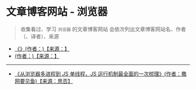 # 文章博客网站 - 浏览器

> 收集看过、学习 `浏览器` 的文章博客网站
> 会依次列出文章博客网站名、作者（、译者）、来源

- [《》(作者：)【来源：】]()
- [ (作者：)【来源：】]()

---

- [《从浏览器多进程到 JS 单线程，JS 运行机制最全面的一次梳理》(作者：撒网要见鱼)【来源：思否】](https://segmentfault.com/a/1190000012925872)
